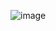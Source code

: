 ![image](http://img5.adesk.com/659f529de7bce7146edeb571?sign=d5b6464834b1bdb7b3b654649de72502&t=65a21436)
